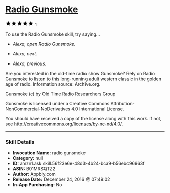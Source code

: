 # [Radio Gunsmoke](http://alexa.amazon.com/#skills/amzn1.ask.skill.56f23e6e-48d3-4b24-bca9-b56ebc96963f)
![5 stars](../../images/ic_star_black_18dp_1x.png)![5 stars](../../images/ic_star_black_18dp_1x.png)![5 stars](../../images/ic_star_black_18dp_1x.png)![5 stars](../../images/ic_star_black_18dp_1x.png)![5 stars](../../images/ic_star_black_18dp_1x.png) 1

To use the Radio Gunsmoke skill, try saying...

* *Alexa, open Radio Gunsmoke.*

* *Alexa, next.*

* *Alexa, previous.*

Are you interested in the old-time radio show Gunsmoke? Rely on Radio Gunsmoke to listen to this long-running adult western classic in the golden age of radio. Information source: Archive.org.

Gunsmoke (c) by Old Time Radio Researchers Group

Gunsmoke is licensed under a
Creative Commons Attribution-NonCommercial-NoDerivatives 4.0 International License.

You should have received a copy of the license along with this work. If not, see <http://creativecommons.org/licenses/by-nc-nd/4.0/>.

***

### Skill Details

* **Invocation Name:** radio gunsmoke
* **Category:** null
* **ID:** amzn1.ask.skill.56f23e6e-48d3-4b24-bca9-b56ebc96963f
* **ASIN:** B01MRSQTZ2
* **Author:** Appbly.com
* **Release Date:** December 24, 2016 @ 07:49:02
* **In-App Purchasing:** No
